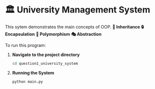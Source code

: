 # 🏛️ University Management System

This sytem demonstrates the main concepts of OOP.
**🧬 Inheritance**
**🔒 Encapsulation**
**🔄 Polymorphism**
**🎭 Abstraction**

To run this program:
1. **Navigate to the project directory**
   ```bash
   cd question1_university_system
   ```
2. **Running the System**
    ```bash
    python main.py
    ```